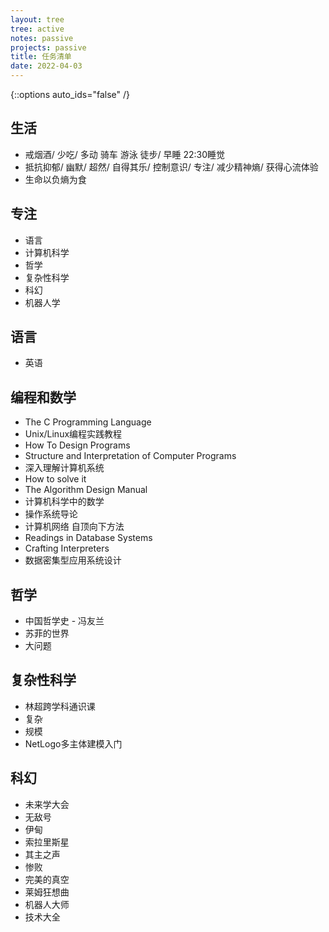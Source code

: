 ```yaml
---
layout: tree
tree: active
notes: passive
projects: passive
title: 任务清单
date: 2022-04-03
---
```



{::options auto_ids="false" /}


## 生活
* 戒烟酒/ 少吃/ 多动 骑车 游泳 徒步/ 早睡 22:30睡觉
* 抵抗抑郁/ 幽默/ 超然/ 自得其乐/ 控制意识/ 专注/ 减少精神熵/ 获得心流体验
* 生命以负熵为食

## 专注
* 语言
* 计算机科学
* 哲学
* 复杂性科学
* 科幻
* 机器人学

## 语言
* 英语

## 编程和数学
* The C Programming Language
* Unix/Linux编程实践教程
* How To Design Programs
* Structure and Interpretation of Computer Programs
* 深入理解计算机系统
* How to solve it
* The Algorithm Design Manual
* 计算机科学中的数学
* 操作系统导论
* 计算机网络 自顶向下方法
* Readings in Database Systems
* Crafting Interpreters
* 数据密集型应用系统设计

## 哲学
* 中国哲学史 - 冯友兰
* 苏菲的世界
* 大问题

## 复杂性科学
* 林超跨学科通识课
* 复杂
* 规模
* NetLogo多主体建模入门

## 科幻
* 未来学大会
* 无敌号
* 伊甸
* 索拉里斯星
* 其主之声
* 惨败
* 完美的真空
* 莱姆狂想曲
* 机器人大师
* 技术大全


